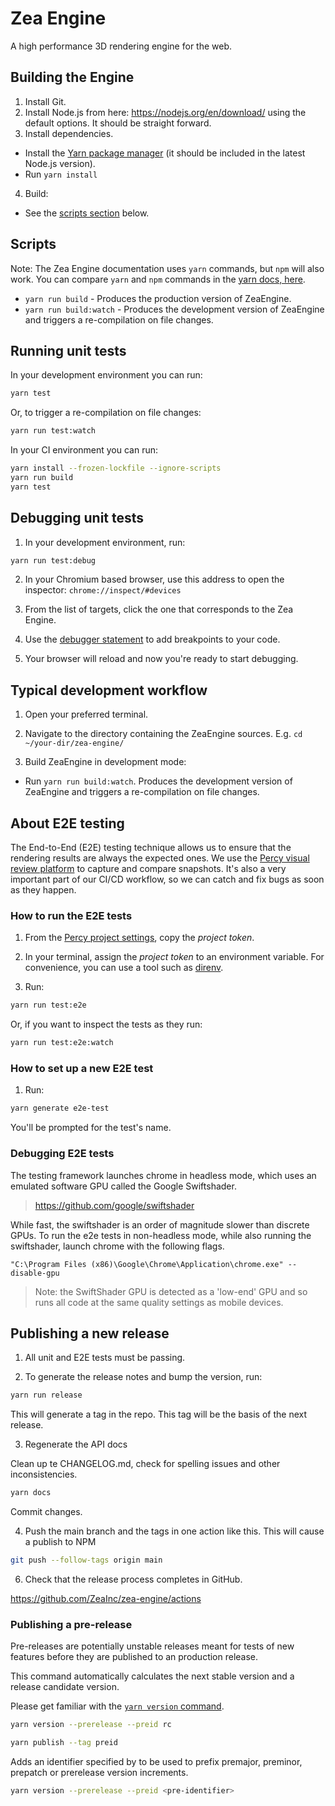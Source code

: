 # Zea Engine

A high performance 3D rendering engine for the web.

## Building the Engine 

1. Install Git.
2. Install Node.js from here: https://nodejs.org/en/download/ using the default options. It should be straight forward.
3. Install dependencies.

- Install the [Yarn package manager](https://yarnpkg.com/) (it should be included in the latest Node.js version).
- Run `yarn install`

4. Build:

- See the [scripts section](#scripts) below.

## Scripts

Note: The Zea Engine documentation uses `yarn` commands, but `npm` will also work. You can compare `yarn` and `npm` commands in the [yarn docs, here](https://yarnpkg.com/en/docs/migrating-from-npm#toc-cli-commands-comparison).

- `yarn run build` - Produces the production version of ZeaEngine.
- `yarn run build:watch` - Produces the development version of ZeaEngine and triggers a re-compilation on file changes.

## Running unit tests

In your development environment you can run:

```bash
yarn test
```

Or, to trigger a re-compilation on file changes:

```bash
yarn run test:watch
```

In your CI environment you can run:

```bash
yarn install --frozen-lockfile --ignore-scripts
yarn run build
yarn test
```

## Debugging unit tests

1. In your development environment, run:

```bash
yarn run test:debug
```

2. In your Chromium based browser, use this address to open the inspector: `chrome://inspect/#devices`

3. From the list of targets, click the one that corresponds to the Zea Engine.

4. Use the [debugger statement](https://developer.mozilla.org/en-US/docs/Web/JavaScript/Reference/Statements/debugger) to add breakpoints to your code.

5. Your browser will reload and now you're ready to start debugging.

## Typical development workflow

1. Open your preferred terminal.

2. Navigate to the directory containing the ZeaEngine sources. E.g. `cd ~/your-dir/zea-engine/`

3. Build ZeaEngine in development mode:

- Run `yarn run build:watch`. Produces the development version of ZeaEngine and triggers a re-compilation on file changes.

## About E2E testing

The End-to-End (E2E) testing technique allows us to ensure that the rendering results are always the expected ones.
We use the [Percy visual review platform](https://percy.io/) to capture and compare snapshots.
It's also a very important part of our CI/CD workflow, so we can catch and fix bugs as soon as they happen.

### How to run the E2E tests

1. From the [Percy project settings](https://percy.io/36dba56e/zea-engine/settings), copy the _project token_.

2. In your terminal, assign the _project token_ to an environment variable. For convenience, you can use a tool such as [direnv](https://direnv.net/).

3. Run:

```bash
yarn run test:e2e
```

Or, if you want to inspect the tests as they run:

```bash
yarn run test:e2e:watch
```

### How to set up a new E2E test

1. Run:

```bash
yarn generate e2e-test
```

You'll be prompted for the test's name.

### Debugging E2E tests

The testing framework launches chrome in headless mode, which uses an emulated software GPU called the Google Swiftshader. 
 > https://github.com/google/swiftshader

 While fast, the swiftshader is an order of magnitude slower than discrete GPUs. To run the e2e tests in non-headless mode, while also running the swiftshader, launch chrome with the following flags.

 ```
 "C:\Program Files (x86)\Google\Chrome\Application\chrome.exe" --disable-gpu
 ```

 > Note: the SwiftShader GPU is detected as a 'low-end' GPU and so runs all code at the same quality settings as mobile devices. 

## Publishing a new release

1. All unit and E2E tests must be passing.

2. To generate the release notes and bump the version, run:
```bash
yarn run release
```
This will generate a tag in the repo. This tag will be the basis of the next release.

3. Regenerate the API docs

Clean up te CHANGELOG.md, check for spelling issues and other inconsistencies.

```bash
yarn docs
```
Commit changes.

4. Push the main branch and the tags in one action like this. This will cause a publish to NPM
```bash
git push --follow-tags origin main
```

6. Check that the release process completes in GitHub.

https://github.com/ZeaInc/zea-engine/actions


### Publishing a pre-release

Pre-releases are potentially unstable releases meant for tests of new features before they are published to an production release.

This command automatically calculates the next stable version and a release candidate version.

Please get familiar with the [`yarn version` command](https://classic.yarnpkg.com/en/docs/cli/version).

```bash
yarn version --prerelease --preid rc
```

```bash
yarn publish --tag preid
```

Adds an identifier specified by <pre-identifier> to be used to prefix premajor, preminor, prepatch or prerelease version increments.
```bash
yarn version --prerelease --preid <pre-identifier>
```


